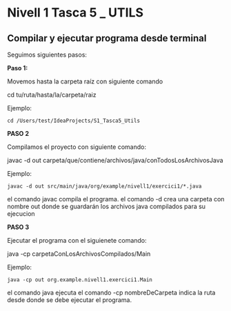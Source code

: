 # Nivell 1 Tasca 5 _ UTILS

## Compilar y ejecutar programa desde terminal

Seguimos siguientes pasos:

**Paso 1:**

Movemos hasta la carpeta raíz con siguiente comando

cd tu/ruta/hasta/la/carpeta/raiz

Ejemplo:


``cd /Users/test/IdeaProjects/S1_Tasca5_Utils``

**PASO 2**

Compilamos el proyecto con siguiente comando:

javac -d out carpeta/que/contiene/archivos/java/conTodosLosArchivosJava

Ejemplo:

``javac -d out src/main/java/org/example/nivell1/exercici1/*.java``

el comando javac compila el programa. 
el comando -d crea una carpeta con nombre out donde se guardarán los archivos java compilados para su ejecucion

**PASO 3**

Ejecutar el programa con el siguienete comando:

java -cp carpetaConLosArchivosCompilados/Main

Ejemplo:

``java -cp out org.example.nivell1.exercici1.Main``

el comando java ejecuta
el comando -cp nombreDeCarpeta indica la ruta desde donde se debe ejecutar el programa.

 